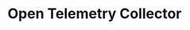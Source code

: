 ---
type: docs
title: "Open Telemetry Collector"
linkTitle: "Open Telemetry Collector"
weight: 700
description: "如何配置您的监控工具以接收应用程序追踪数据"
---